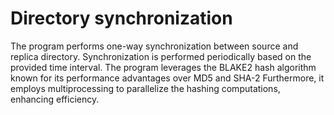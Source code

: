 # Directory synchronization
The program performs one-way synchronization between source and replica directory. Synchronization is performed periodically based on the provided time interval. The program leverages the BLAKE2 hash algorithm known for its performance advantages over MD5 and SHA-2 Furthermore, it employs multiprocessing to parallelize the hashing computations, enhancing efficiency.
